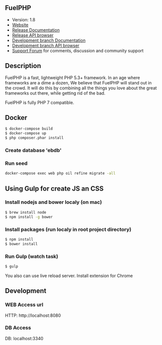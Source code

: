 ## FuelPHP

* Version: 1.8
* [Website](http://fuelphp.com/)
* [Release Documentation](http://docs.fuelphp.com)
* [Release API browser](http://api.fuelphp.com)
* [Development branch Documentation](http://dev-docs.fuelphp.com)
* [Development branch API browser](http://dev-api.fuelphp.com)
* [Support Forum](http://fuelphp.com/forums) for comments, discussion and community support

## Description

FuelPHP is a fast, lightweight PHP 5.3+ framework. In an age where frameworks are a dime a dozen, We believe that FuelPHP will stand out in the crowd.  It will do this by combining all the things you love about the great frameworks out there, while getting rid of the bad.

FuelPHP is fully PHP 7 compatible.

## Docker

```bash
$ docker-compose build
$ docker-compose up
$ php composer.phar install
```

### Create database 'ebdb'

### Run seed
```bash
docker-compose exec web php oil refine migrate -all
```


## Using Gulp for create JS an CSS

### Install nodejs and bower localy (on mac)
```bash
$ brew install node
$ npm install -g bower
```

### Install packages (run localy in root project directory)
```bash
$ npm install
$ bower install
```

### Run Gulp (watch task)
```bash
$ gulp
```

You also can use live reload server. Install extension for Chrome


## Development

### WEB Access url
HTTP: http://localhost:8080

### DB Access
DB: localhost:3340
